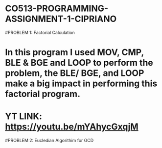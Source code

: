 # CO513-PROGRAMMING-ASSIGNMENT-1-CIPRIANO

#PROBLEM 1: Factorial Calculation
 # In this program I used MOV, CMP, BLE & BGE and LOOP to perform the problem, the BLE/ BGE, and LOOP make a big impact in performing this factorial program.
 # YT LINK: https://youtu.be/mYAhycGxqjM

#PROBLEM 2: Eucledian Algorithim for GCD
